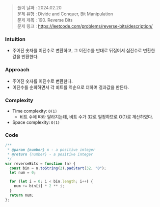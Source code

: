 > 풀이 날짜 : 2024.02.20  
> 문제 유형 : Divide and Conquer, Bit Manipulation  
> 문제 제목 : 190. Reverse Bits  
> 문제 링크 : https://leetcode.com/problems/reverse-bits/description/

### Intuition

- 주어진 숫자를 이진수로 변환하고, 그 이진수를 반대로 뒤집어서 십진수로 변환한 값을 반환한다.

### Approach

- 주어진 숫자를 이진수로 변환한다.
- 이진수를 순회하면서 각 비트를 역순으로 더하여 결과값을 만든다.

### Complexity

- Time complexity: `O(1)`
  - 비트 수에 따라 달라지는데, 비트 수가 32로 일정하므로 O(1)로 계산하였다.
- Space complexity: `O(1)`

### Code

```js
/**
 * @param {number} n - a positive integer
 * @return {number} - a positive integer
 */
var reverseBits = function (n) {
  const bin = n.toString(2).padStart(32, "0");
  let num = 0;

  for (let i = 0; i < bin.length; i++) {
    num += bin[i] * 2 ** i;
  }
  return num;
};
```
